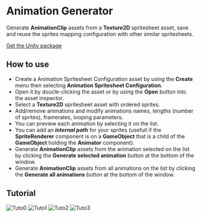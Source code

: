 # Animation Generator

Generate **AnimationClip** assets from a **Texture2D** spritesheet asset, save and reuse the sprites mapping configuration with other similar spritesheets.

[Get the Unity package](https://github.com/kevincastejon/Unity-AnimationGenerator/releases/tag/v1.0)

## How to use

- Create a Animation Spritesheet Configuration asset by using the **Create** menu then selecting **Animation Spritesheet Configuration**.
- Open it by doucle-clicking the asset or by using the **Open** button into the asset inspector.
- Select a **Texture2D** spritesheet asset with ordered sprites.
- Add/remove animations and modify animations names, lengths (number of sprites), framerates, looping parameters.
- You can preview each animation by selecting it on the list.
- You can add an ***internal path*** for your sprites (usefull if the **SpriteRenderer** component is on a **GameObject** that is a child of the **GameObject** holding the **Animator** component).
- Generate **AnimationClip** assets from the animation selected on the list by clicking the **Generate selected animation** button at the bottom of the window.
- Generate **AnimationClip** assets from all animations on the list by clicking the **Generate all animations** button at the bottom of the window.

## Tutorial

![Tuto0](https://kevincastejon.github.io/Unity-AnimationGenerator/Assets/KevinCastejon/AnimationGenerator/Documentation/Tuto1.png)
![Tuto1](https://kevincastejon.github.io/Unity-AnimationGenerator/Assets/KevinCastejon/AnimationGenerator/Documentation/Tuto2.png)
![Tuto2](https://kevincastejon.github.io/Unity-AnimationGenerator/Assets/KevinCastejon/AnimationGenerator/Documentation/Tuto3.png)
![Tuto3](https://kevincastejon.github.io/Unity-AnimationGenerator/Assets/KevinCastejon/AnimationGenerator/Documentation/Tuto4.png)
